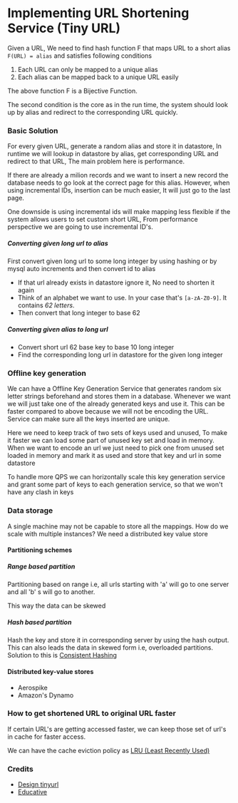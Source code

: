 # Implementing URL Shortening Service (Tiny URL)

Given a URL, We need to find hash function F that maps URL to a short alias `F(URL) = alias` and satisfies following conditions

1. Each URL can only be mapped to a unique alias
2. Each alias can be mapped back to a unique URL easily

The above function F is a Bijective Function.

The second condition is the core as in the run time, the system should look up by alias and redirect to the corresponding URL quickly.

### Basic Solution

For every given URL, generate a random alias and store it in datastore, In runtime we will lookup in datastore by alias, get corresponding URL and redirect to that URL, The main problem here is performance.

If there are already a milion records and we want to insert a new record the database needs to go look at the correct page for this alias. However, when using incremental IDs, insertion can be much easier, It will just go to the last page.

One downside is using incremental ids will make mapping less flexible if the system allows users to set custom short URL, From performance perspective we are going to use incremental ID's.

##### Converting given long url to alias

First convert given long url to some long integer by using hashing or by mysql auto increments and then convert id to alias

* If that url already exists in datastore ignore it, No need to shorten it again
* Think of an alphabet we want to use. In your case that's `[a-zA-Z0-9]`. It contains _62 letters_.
* Then convert that long integer to base 62

##### Converting given alias to long url

* Convert short url 62 base key to base 10 long integer
* Find the corresponding long url in datastore for the given long integer

### Offline key generation

We can have a Offline Key Generation Service that generates random six letter strings beforehand and stores them in a database. Whenever we want we will just take one of the already generated keys and use it. This can be faster compared to above because we will not be encoding the URL. Service can make sure all the keys inserted are unique.

Here we need to keep track of two sets of keys used and unused, To make it faster we can load some part of unused key set and load in memory. When we want to encode an url we just need to pick one from unused set loaded in memory and mark it as used and store that key and url in some datastore

To handle more QPS we can horizontally scale this key generation service and grant some part of keys to each generation service, so that we won't have any clash in keys

### Data storage

A single machine may not be capable to store all the mappings. How do we scale with multiple instances? We need a distributed key value store

#### Partitioning schemes

##### Range based partition

Partitioning based on range i.e, all urls starting with 'a' will go to one server and all 'b' s will go to another.

This way the data can be skewed

##### Hash based partition

Hash the key and store it in corresponding server by using the hash output. This can also leads the data in skewed form i.e, overloaded partitions. Solution to this is [Consistent Hashing](/Data-Engineering/Distributed-Systems/Consistent-Hashing.md)

#### Distributed key-value stores

* Aerospike
* Amazon's Dynamo

### How to get shortened URL to original URL faster

If certain URL's are getting accessed faster, we can keep those set of url's in cache for faster access.

We can have the cache eviction policy as [LRU (Least Recently Used)](/Data-Structures/LRU-Implementation.md)

### Credits

* [Design tinyurl](http://blog.gainlo.co/index.php/2016/03/08/system-design-interview-question-create-tinyurl-system/)
* [Educative](https://www.educative.io/collection/page/5668639101419520/5649050225344512/5668600916475904)

